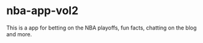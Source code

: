 # nba-app-vol2
This is a app for betting on the NBA playoffs, fun facts, chatting on the blog and more.
